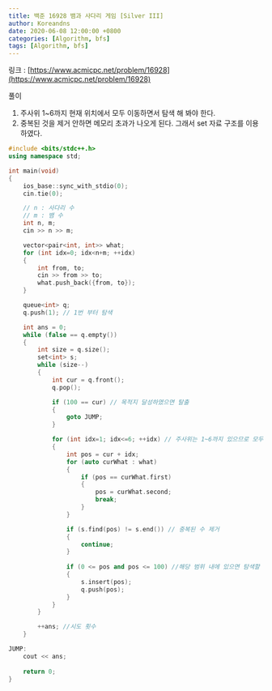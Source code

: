 ```yaml
---
title: 백준 16928 뱀과 사다리 게임 [Silver III]
author: Koreandns
date: 2020-06-08 12:00:00 +0800
categories: [Algorithm, bfs]
tags: [Algorithm, bfs]
---
```




링크 : [https://www.acmicpc.net/problem/16928](https://www.acmicpc.net/problem/16928)



풀이

1. 주사위 1~6까지 현재 위치에서 모두 이동하면서 탐색 해 봐야 한다.
2. 중복된 것을 제거 안하면 메모리 초과가 나오게 된다. 그래서 set 자료 구조를 이용하였다.



```c++
#include <bits/stdc++.h>
using namespace std;

int main(void)
{
	ios_base::sync_with_stdio(0);
	cin.tie(0);

    // n : 사다리 수
    // m : 뱀 수
	int n, m;
	cin >> n >> m;

	vector<pair<int, int>> what;
	for (int idx=0; idx<n+m; ++idx)
	{
		int from, to;
		cin >> from >> to;
		what.push_back({from, to});
	}

	queue<int> q;
	q.push(1); // 1번 부터 탐색

	int ans = 0;
	while (false == q.empty())
	{
		int size = q.size();
		set<int> s;
		while (size--)
		{
			int cur = q.front();
			q.pop();

			if (100 == cur) // 목적지 달성하였으면 탈출
			{
				goto JUMP;
			}

			for (int idx=1; idx<=6; ++idx) // 주사위는 1~6까지 있으므로 모두 다 시도
			{
				int pos = cur + idx;
				for (auto curWhat : what)
				{
					if (pos == curWhat.first)
					{
						pos = curWhat.second;
						break;
					}
				}

				if (s.find(pos) != s.end()) // 중복된 수 제거
				{
					continue;
				}
				
				if (0 <= pos and pos <= 100) //해당 범위 내에 있으면 탐색할 자격 충분
				{
					s.insert(pos);
					q.push(pos);
				}
			}
		}

		++ans; //시도 횟수
	}

JUMP:
	cout << ans;
	
	return 0;
}
```


